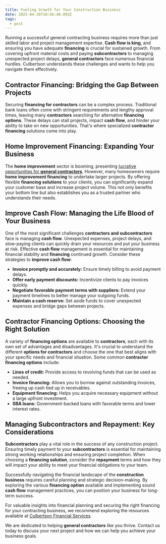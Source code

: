 ```yaml
---
title: Fueling Growth for Your Construction Business
date: 2025-04-26T10:56:40.093Z
tags:
  - post
---
```


Running a successful general contracting business requires more than just skilled labor and project management expertise.  **Cash flow is king**, and ensuring you have adequate **financing** is crucial for sustained growth.  From covering upfront material costs and paying **subcontractors** to managing unexpected project delays, **general contractors** face numerous financial hurdles. Culbertson understands these challenges and wants to help you navigate them effectively.

## Contractor Financing: Bridging the Gap Between Projects

Securing **financing for contractors** can be a complex process. Traditional bank loans often come with stringent requirements and lengthy approval times, leaving many **contractors** searching for alternative **financing options**.  These delays can stall projects, impact **cash flow**, and hinder your ability to take on new opportunities.  That's where specialized **contractor financing** solutions come into play.

## Home Improvement Financing:  Expanding Your Business

The **home improvement** sector is booming, presenting [lucrative opportunities for **general contractors**](https://dzrenovations.com/). However, many homeowners require **home improvement financing** to undertake larger projects. By offering flexible **financing solutions** to your clients, you can significantly expand your customer base and increase project volume.  This not only benefits your bottom line but also establishes you as a trusted partner who understands their needs.

## Improve Cash Flow:  Managing the Life Blood of Your Business

One of the most significant challenges **contractors and subcontractors** face is managing **cash flow**. Unexpected expenses, project delays, and slow-paying clients can quickly drain your resources and put your business at risk.  Effective **cash flow** management is essential for maintaining financial stability and **financing** continued growth.  Consider these strategies to **improve cash flow**:

* **Invoice promptly and accurately:**  Ensure timely billing to avoid payment delays.
* **Offer early payment discounts:** Incentivize clients to pay invoices quickly.
* **Negotiate favorable payment terms with suppliers:**  Extend your payment timelines to better manage your outgoing funds.
* **Maintain a cash reserve:**  Set aside funds to cover unexpected expenses and bridge gaps between projects.

## Contractor Financing Options: Choosing the Right Solution

A variety of **financing options** are available to **contractors**, each with its own set of advantages and disadvantages.  It's crucial to understand the different **options for contractors** and choose the one that best aligns with your specific needs and financial situation. Some common **contractor financing options** include:

* **Lines of credit:**  Provide access to revolving funds that can be used as needed.
* **Invoice financing:**  Allows you to borrow against outstanding invoices, freeing up cash tied up in receivables.
* **Equipment financing:**  Helps you acquire necessary equipment without a large upfront investment.
* **SBA loans:** Government-backed loans with favorable terms and lower interest rates.

## Managing Subcontractors and Repayment: Key Considerations

**Subcontractors** play a vital role in the success of any construction project.  Ensuring timely payment to your **subcontractors** is essential for maintaining strong working relationships and ensuring project completion.  When choosing a **financing solution**, consider the **repayment** terms and how they will impact your ability to meet your financial obligations to your team.

Successfully navigating the financial landscape of the **construction business** requires careful planning and strategic decision-making.  By exploring the various **financing option** available and implementing sound **cash flow** management practices, you can position your business for long-term success.

For valuable insights into financial planning and securing the right financing for your contracting business, we recommend exploring the resources available at [Culbertson Financial Services](https://culbertsonfinancialservices.com).

We are dedicated to helping **general contractors** like you thrive.  Contact us today to discuss your next project and how we can help you achieve your business goals.
